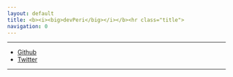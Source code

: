 ```yaml
---
layout: default
title: <b><i><big>devPeri</big></i></b><hr class="title">
navigation: 0
---
```


---

- [Github](https://www.github.com/devPeri)
- [Twitter](https://www.twitter.com/p3r1)

---
